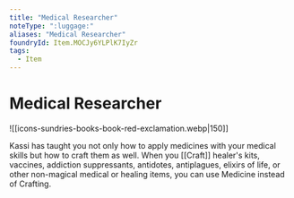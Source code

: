 ```yaml
---
title: "Medical Researcher"
noteType: ":luggage:"
aliases: "Medical Researcher"
foundryId: Item.MOCJy6YLPlK7IyZr
tags:
  - Item
---
```


# Medical Researcher
![[icons-sundries-books-book-red-exclamation.webp|150]]

Kassi has taught you not only how to apply medicines with your medical skills but how to craft them as well. When you [[Craft]] healer's kits, vaccines, addiction suppressants, antidotes, antiplagues, elixirs of life, or other non-magical medical or healing items, you can use Medicine instead of Crafting.
